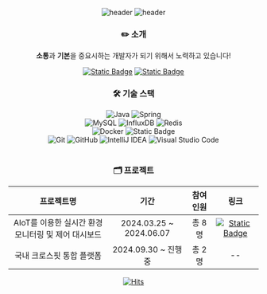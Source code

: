 <div align=center>

![header](https://capsule-render.vercel.app/api?type=waving&color=auto&height=80&section=header)
![header](https://capsule-render.vercel.app/api?type=transparent&color=auto&height=150&section=header&text=Hi!👋%20I'm%20InSub%20Yoon&fontSize=45&fontColor=000000&desc=안녕하세요!%20현재%20백엔드에%20관심이%20많은%20윤인섭입니다!&descSize=15&descAlignY=76)

### ✏️ 소개

**소통**과 **기본**을 중요시하는 개발자가 되기 위해서 노력하고 있습니다!

<a href="https://sub2004.tistory.com/"><img alt="Static Badge" src="https://img.shields.io/badge/blog-Tisory-red?logo=tistory&logoColor=%23000000"></a>
<a href="https://faithful-acorn-594.notion.site/08a1d08a84bb46269ff49a1f9affea1d?pvs=4"><img alt="Static Badge" src="https://img.shields.io/badge/resume-Notion-yellow?logo=notion&logoColor=%23000000"></a>
</br>

### 🛠️ 기술 스택
![Java](https://img.shields.io/badge/java-%23ED8B00.svg?style=for-the-badge&logo=openjdk&logoColor=white&style=flat)
![Spring](https://img.shields.io/badge/spring-%236DB33F.svg?style=for-the-badge&logo=spring&logoColor=white&style=flat)
</br>
![MySQL](https://img.shields.io/badge/mysql-4479A1.svg?style=for-the-badge&logo=mysql&logoColor=white&style=flat)
![InfluxDB](https://img.shields.io/badge/InfluxDB-22ADF6?style=for-the-badge&logo=InfluxDB&logoColor=white&style=flat)
![Redis](https://img.shields.io/badge/redis-%23DD0031.svg?style=for-the-badge&logo=redis&logoColor=white&style=flat)
</br>
![Docker](https://img.shields.io/badge/docker-%230db7ed.svg?style=for-the-badge&logo=docker&logoColor=white&style=flat)
<img alt="Static Badge" src="https://img.shields.io/badge/NHNCloud-%235000FF">
</br>
![Git](https://img.shields.io/badge/git-%23F05033.svg?style=for-the-badge&logo=git&logoColor=white&style=flat)
![GitHub](https://img.shields.io/badge/github-%23121011.svg?style=for-the-badge&logo=github&logoColor=white&style=flat)
![IntelliJ IDEA](https://img.shields.io/badge/IntelliJIDEA-000000.svg?style=for-the-badge&logo=intellij-idea&logoColor=white&style=flat)
![Visual Studio Code](https://img.shields.io/badge/Visual%20Studio%20Code-0078d7.svg?style=for-the-badge&logo=visual-studio-code&logoColor=white&style=flat)
</br>
</br>
### 🗂️ 프로젝트

| 프로젝트명 | 기간 | 참여인원 | 링크 |
|:-------:|:---:|:------:|:---:|
| AIoT를 이용한 실시간 환경 모니터링 및 제어 대시보드 | 2024.03.25 ~ 2024.06.07 | 총 8명 | <a href="https://github.com/nhnacademy-aiot1-team3"><img alt="Static Badge" src="https://img.shields.io/badge/%EB%B0%94%EB%A1%9C%EA%B0%80%EA%B8%B0-green"></a> |
| 국내 크로스핏 통합 플랫폼 | 2024.09.30 ~ 진행중 | 총 2명 | -- |


[![Hits](https://hits.seeyoufarm.com/api/count/incr/badge.svg?url=https%3A%2F%2Fgithub.com%2Finsub2004%2Fhit-counter&count_bg=%2379C83D&title_bg=%23555555&icon=skyliner.svg&icon_color=%23E7E7E7&title=click%21&edge_flat=false)](https://hits.seeyoufarm.com)

</div>
